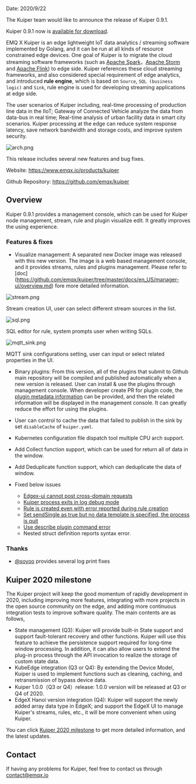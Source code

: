 Date: 2020/9/22

The Kuiper team would like to announce the release of Kuiper 0.9.1. 

Kuiper 0.9.1 now is [available for download](https://github.com/emqx/kuiper/releases/tag/0.9.1).

EMQ X Kuiper is an edge lightweight IoT data analytics / streaming software implemented by Golang, and it can be run at all kinds of resource constrained edge devices. One goal of Kuiper is to migrate the cloud streaming software frameworks (such as [Apache Spark](https://spark.apache.org/)，[Apache Storm](https://storm.apache.org/) and [Apache Flink](https://flink.apache.org/)) to edge side. Kuiper references these cloud streaming frameworks, and also considered special requirement of edge analytics, and introduced **rule engine**, which is based on `Source`, `SQL (business logic)` and `Sink`, rule engine is used for developing streaming applications at edge side.

The user scenarios of Kuiper including, real-time processing of production line data in the IIoT; Gateway of Connected Vehicle analyze the data from data-bus in real time; Real-time analysis of urban facility data in smart city scenarios. Kuiper processing at the edge can reduce system response latency, save network bandwidth and storage costs, and improve system security.

![arch.png](https://static.emqx.net/images/eec72ada11792bbc3be3b5d0e8e86005.png)

This release includes several new features and bug fixes.

Website: <https://www.emqx.io/products/kuiper>

Github Repository: <https://github.com/emqx/kuiper>

## Overview

Kuiper 0.9.1 provides a management console, which can be used for Kuiper node management, stream, rule and plugin visualize edit. It greatly improves the using experience.

### Features & fixes

- Visualize management: A separated new Docker image was released with this new version. The image is a web based management console, and it provides streams, rules and plugins management. Please refer to [doc] (https://github.com/emqx/kuiper/tree/master/docs/en_US/manager-ui/overview.md) fore more detailed information.

 ![stream.png](https://static.emqx.net/images/2cc9f228be272beff3785c38bafc04ab.png)

  Stream creation UI, user can select different stream sources in the list.

  ![sql.png](https://static.emqx.net/images/f615a97c77b3ec0deaf83934885f3133.png)

  SQL editor for rule, system prompts user when writing SQLs.

  ![mqtt_sink.png](https://static.emqx.net/images/cf94a8a9f76b8d5fb1f070ed91455355.png)

  MQTT sink configurations setting, user can input or select related properties in the UI.

- Binary plugins: From this version, all of the plugins that submit to Github main repository will be compiled and published automatically when a new version is released. User can install & use the plugins through management console. When developer create PR for plugin code, the [plugin metadata information](https://github.com/emqx/kuiper/blob/master/docs/zh_CN/plugins/overview.md) can be provided, and then the related information will be displayed in the management console. It can greatly reduce the effort for using the plugins.

- User can control to cache the data that failed to publish in the sink by set `disableCache` of `kuiper.yaml`. 

- Kubernetes configuration file dispatch tool multiple CPU arch support.

- Add  Collect function support, which can be used for return all of data in the window.

- Add Deduplicate function support, which can deduplicate the data of window.

- Fixed below issues

  - [Edgex-ui cannot post cross-domain requests](https://github.com/emqx/kuiper/issues/405)
  - [Kuiper process exits in log debug mode]( https://github.com/emqx/kuiper/issues/438)
  - [Rule is created even with error reported during rule creation](https://github.com/emqx/kuiper/issues/426)
  - [Set sendSingle as true but no data template is specified, the process is quit](https://github.com/emqx/kuiper/issues/416)
  - [Use describe plugin command error](https://github.com/emqx/kuiper/issues/413)
  - Nested struct definition reports syntax error.

### Thanks

- [@soyoo](https://github.com/soyoo) provides several log print fixes

## Kuiper 2020 milestone

The Kuiper project will keep the good momentum of rapidly development in 2020, including improving more features, integrating with more projects in the open source community on the edge, and adding more continuous integration tests to improve software quality. The main contents are as follows,

- State management (Q3): Kuiper will provide built-in State support and support fault-tolerant recovery and other functions. Kuiper will use this feature to achieve the persistence support required for long-time window processing. In addition, it can also allow users to extend the plug-in process through the API invocation to realize the storage of custom state data.
- KubeEdge integration (Q3 or Q4): By extending the Device Model, Kuiper is used to implement functions such as cleaning, caching, and retransmission of bypass device data. 
- Kuiper 1.0.0（Q3 or Q4）release: 1.0.0 version will be released at Q3 or Q4 of 2020.
- EdgeX Hanoi version integration (Q4): Kuiper will support the newly added array data type in EdgeX; and support the EdgeX UI to manage Kuiper's streams, rules, etc., it will be more convenient when using Kuiper. 

You can click [Kuiper 2020 milestone](https://github.com/emqx/kuiper/projects/1) to get more detailed information, and the latest updates.

## Contact

If having any problems for Kuiper, feel free to contact us through [contact@emqx.io](mailto:contact@emqx.io)

